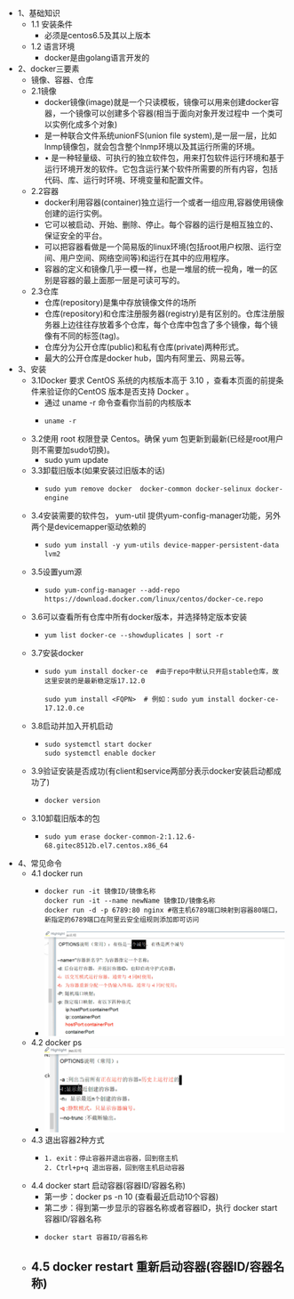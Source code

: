 - 1、基础知识
	- 1.1 安装条件
		- 必须是centos6.5及其以上版本
	- 1.2 语言环境
		- docker是由golang语言开发的
- 2、docker三要素
	- 镜像、容器、仓库
	- 2.1镜像
		- docker镜像(image)就是一个只读模板，镜像可以用来创建docker容器，一个镜像可以创建多个容器(相当于面向对象开发过程中 一个类可以实例化成多个对象)
		- 是一种联合文件系统unionFS(union file system),是一层一层，比如lnmp镜像包，就会包含整个lnmp环境以及其运行所需的环境。
		- • 是一种轻量级、可执行的独立软件包，用来打包软件运行环境和基于运行环境开发的软件。它包含运行某个软件所需要的所有内容，包括代码、库、运行时环境、环境变量和配置文件。
	- 2.2容器
		- docker利用容器(container)独立运行一个或者一组应用,容器使用镜像创建的运行实例。
		- 它可以被启动、开始、删除、停止。每个容器的运行是相互独立的、保证安全的平台。
		- 可以把容器看做是一个简易版的linux环境(包括root用户权限、运行空间、用户空间、网络空间等)和运行在其中的应用程序。
		- 容器的定义和镜像几乎一模一样，也是一堆层的统一视角，唯一的区别是容器的最上面那一层是可读可写的。
	- 2.3仓库
		- 仓库(repository)是集中存放镜像文件的场所
		- 仓库(repository)和仓库注册服务器(registry)是有区别的。仓库注册服务器上边往往存放着多个仓库，每个仓库中包含了多个镜像，每个镜像有不同的标签(tag)。
		- 仓库分为公开仓库(public)和私有仓库(private)两种形式。
		- 最大的公开仓库是docker hub，国内有阿里云、网易云等。
- 3、安装
	- 3.1Docker 要求 CentOS 系统的内核版本高于 3.10 ，查看本页面的前提条件来验证你的CentOS 版本是否支持 Docker 。
		- 通过 uname -r 命令查看你当前的内核版本
		- ```
		  uname -r 
		  ```
	- 3.2使用 root 权限登录 Centos。确保 yum 包更新到最新(已经是root用户则不需要加sudo切换)。
		- sudo yum update
	- 3.3卸载旧版本(如果安装过旧版本的话)
		- ```
		  sudo yum remove docker  docker-common docker-selinux docker-engine
		  ```
	- 3.4安装需要的软件包， yum-util 提供yum-config-manager功能，另外两个是devicemapper驱动依赖的
		- ```
		  sudo yum install -y yum-utils device-mapper-persistent-data lvm2
		  ```
	- 3.5设置yum源
		- ```
		  sudo yum-config-manager --add-repo https://download.docker.com/linux/centos/docker-ce.repo
		  ```
	- 3.6可以查看所有仓库中所有docker版本，并选择特定版本安装
		- ```
		  yum list docker-ce --showduplicates | sort -r
		  ```
	- 3.7安装docker
		- ```
		  sudo yum install docker-ce  #由于repo中默认只开启stable仓库，故这里安装的是最新稳定版17.12.0
		  
		  sudo yum install <FQPN>  # 例如：sudo yum install docker-ce-17.12.0.ce
		  ```
	- 3.8启动并加入开机启动
		- ```
		  sudo systemctl start docker
		  sudo systemctl enable docker
		  ```
	- 3.9验证安装是否成功(有client和service两部分表示docker安装启动都成功了)
		- ```
		  docker version
		  ```
	- 3.10卸载旧版本的包
		- ```
		  sudo yum erase docker-common-2:1.12.6-68.gitec8512b.el7.centos.x86_64
		  ```
- 4、常见命令
	- 4.1 docker run
		- ```
		  docker run -it 镜像ID/镜像名称
		  docker run -it --name newName 镜像ID/镜像名称
		  docker run -d -p 6789:80 nginx #宿主机6789端口映射到容器80端口，新指定的6789端口在阿里云安全组规则添加即可访问
		  ```
		- ![image.png](../assets/image_1690422385829_0.png)
	- 4.2 docker ps
		- ![image.png](../assets/image_1690422415145_0.png)
	- 4.3 退出容器2种方式
		- ```
		  1. exit：停止容器并退出容器，回到宿主机
		  2. Ctrl+p+q 退出容器，回到宿主机启动容器
		  ```
	- 4.4 docker start 启动容器(容器ID/容器名称)
		- 第一步：docker ps -n 10  (查看最近启动10个容器)
		- 第二步：得到第一步显示的容器名称或者容器ID，执行  docker start 容器ID/容器名称
		- ```
		  docker start 容器ID/容器名称
		  ```
	- 4.5 docker restart 重新启动容器(容器ID/容器名称)
		-